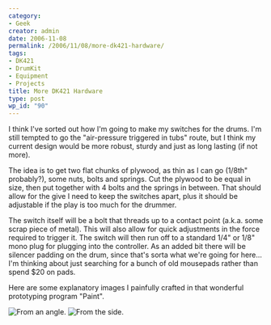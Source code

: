 ```yaml
---
category:
- Geek
creator: admin
date: 2006-11-08
permalink: /2006/11/08/more-dk421-hardware/
tags:
- DK421
- DrumKit
- Equipment
- Projects
title: More DK421 Hardware
type: post
wp_id: "90"
---
```


I think I've sorted out how I'm going to make my switches for the drums.  I'm still tempted to go the "air-pressure triggered in tubs" route, but I think my current design would be more robust, sturdy and just as long lasting (if not more).

The idea is to get two flat chunks of plywood, as thin as I can go (1/8th" probably?), some nuts, bolts and springs.  Cut the plywood to be equal in size, then put together with 4 bolts and the springs in between.  That should allow for the give I need to keep the switches apart, plus it should be adjustable if the play is too much for the drummer.

The switch itself will be a bolt that threads up to a contact point (a.k.a. some scrap piece of metal).  This will also allow for quick adjustments in the force required to trigger it.  The switch will then run off to a standard 1/4" or 1/8" mono plug for plugging into the controller.  As an added bit there will be silencer padding on the drum, since that's sorta what we're going for here...  I'm thinking about just searching for a bunch of old mousepads rather than spend $20 on pads.

Here are some explanatory images I painfully crafted in that wonderful prototyping program "Paint".

![From an angle.](https://static.velvetcache.org/pages/2006/11/08/more-dk421-hardware/angle.jpg)
![From the side.](https://static.velvetcache.org/pages/2006/11/08/more-dk421-hardware/side.jpg)
